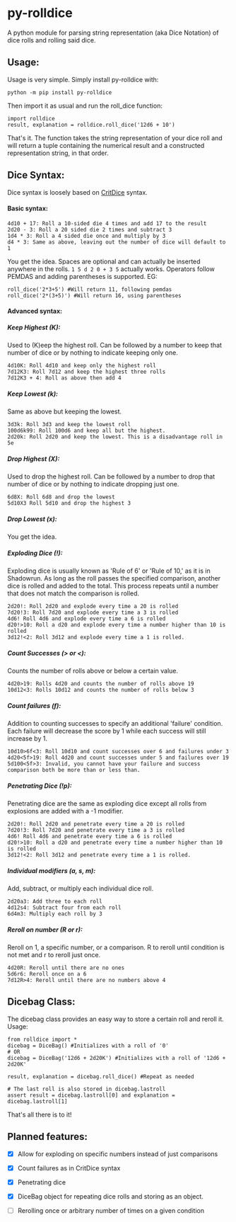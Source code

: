 # py-rolldice
A python module for parsing string representation (aka Dice Notation) of dice rolls and rolling said dice.

## Usage:
Usage is very simple. Simply install py-rolldice with:
```
python -m pip install py-rolldice
```
 Then import it as usual and run the roll_dice function:
```
import rolldice
result, explanation = rolldice.roll_dice('12d6 + 10')
```
That's it. The function takes the string representation of your dice roll and will return a tuple containing the numerical result and a constructed representation string, in that order.

## Dice Syntax:

Dice syntax is loosely based on [CritDice](https://www.critdice.com/roll-advanced-dice/) syntax.  
#### Basic syntax:
```
4d10 + 17: Roll a 10-sided die 4 times and add 17 to the result
2d20 - 3: Roll a 20 sided die 2 times and subtract 3
1d4 * 3: Roll a 4 sided die once and multiply by 3
d4 * 3: Same as above, leaving out the number of dice will default to 1
```

You get the idea. Spaces are optional and can actually be inserted anywhere in the rolls. `1 5 d 2 0 + 3 5` actually works. Operators follow PEMDAS and adding parentheses is supported. 
EG: 
```
roll_dice('2*3+5') #Will return 11, following pemdas
roll_dice('2*(3+5)') #Will return 16, using parentheses
```
#### Advanced syntax:

##### Keep Highest (K):
Used to (K)eep the highest roll. Can be followed by a number to keep that number of dice or by nothing to indicate keeping only one.
```
4d10K: Roll 4d10 and keep only the highest roll
7d12K3: Roll 7d12 and keep the highest three rolls
7d12K3 + 4: Roll as above then add 4
```

##### Keep Lowest (k):
Same as above but keeping the lowest.
```
3d3k: Roll 3d3 and keep the lowest roll
100d6k99: Roll 100d6 and keep all but the highest.
2d20k: Roll 2d20 and keep the lowest. This is a disadvantage roll in 5e
```

##### Drop Highest (X):
Used to drop the highest roll. Can be followed by a number to drop that number of dice or by nothing to indicate dropping just one.
```
6d8X: Roll 6d8 and drop the lowest
5d10X3 Roll 5d10 and drop the highest 3
```

##### Drop Lowest (x):
You get the idea.

##### Exploding Dice (!):
Exploding dice is usually known as 'Rule of 6' or 'Rule of 10,' as it is in Shadowrun. As long as the roll passes the specified comparison, another dice is rolled and added to the total. This process repeats until a number that does not match the comparison is rolled.
```
2d20!: Roll 2d20 and explode every time a 20 is rolled
7d20!3: Roll 7d20 and explode every time a 3 is rolled
4d6! Roll 4d6 and explode every time a 6 is rolled
d20!>10: Roll a d20 and explode every time a number higher than 10 is rolled
3d12!<2: Roll 3d12 and explode every time a 1 is rolled.
```

##### Count Successes (> or <):
Counts the number of rolls above or below a certain value.
```
4d20>19: Rolls 4d20 and counts the number of rolls above 19
10d12<3: Rolls 10d12 and counts the number of rolls below 3
```

##### Count failures (f):
Addition to counting successes to specify an additional 'failure' condition. Each failure will decrease the score by 1 while each success will still increase by 1.
```
10d10>6f<3: Roll 10d10 and count successes over 6 and failures under 3
4d20<5f>19: Roll 4d20 and count successes under 5 and failures over 19
5d100<5f>3: Invalid, you cannot have your failure and success comparison both be more than or less than.
```

##### Penetrating Dice (!p):
Penetrating dice are the same as exploding dice except all rolls from explosions are added with a -1 modifier.
```
2d20!: Roll 2d20 and penetrate every time a 20 is rolled
7d20!3: Roll 7d20 and penetrate every time a 3 is rolled
4d6! Roll 4d6 and penetrate every time a 6 is rolled
d20!>10: Roll a d20 and penetrate every time a number higher than 10 is rolled
3d12!<2: Roll 3d12 and penetrate every time a 1 is rolled.
```

##### Individual modifiers (a, s, m):
Add, subtract, or multiply each individual dice roll.
```
2d20a3: Add three to each roll
4d12s4: Subtract four from each roll
6d4m3: Multiply each roll by 3
```

##### Reroll on number (R or r):
Reroll on 1, a specific number, or a comparison. R to reroll until condition is not met and r to reroll just once.
```
4d20R: Reroll until there are no ones
5d6r6: Reroll once on a 6
7d12R>4: Reroll until there are no numbers above 4
``` 

## Dicebag Class:

The dicebag class provides an easy way to store a certain roll and reroll it. 
Usage:
```
from rolldice import *
dicebag = DiceBag() #Initializes with a roll of '0'
# OR
dicebag = DiceBag('12d6 + 2d20K') #Initializes with a roll of '12d6 + 2d20K'

result, explanation = dicebag.roll_dice() #Repeat as needed

# The last roll is also stored in dicebag.lastroll
assert result = dicebag.lastroll[0] and explanation = dicebag.lastroll[1]
```
That's all there is to it!

## Planned features:
- [X] Allow for exploding on specific numbers instead of just comparisons
- [X] Count failures as in CritDice syntax
- [X] Penetrating dice
- [X] DiceBag object for repeating dice rolls and storing as an object.
- [ ] Rerolling once or arbitrary number of times on a given condition

